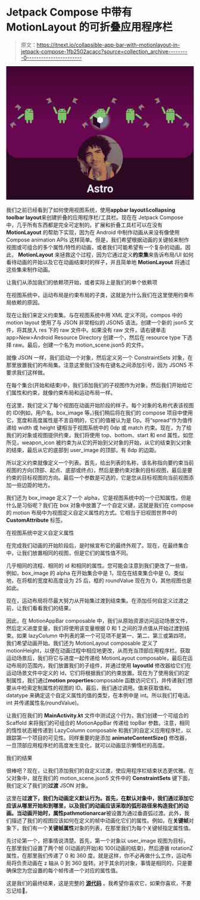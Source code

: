 # Jetpack Compose 中带有 MotionLayout 的可折叠应用程序栏

> 原文：<https://itnext.io/collapsible-app-bar-with-motionlayout-in-jetpack-compose-1fb2502acacc?source=collection_archive---------0----------------------->

![](img/e56b435ae08d85bb5a4aaf51b7bac08a.png)

我们之前已经看到了如何使用视图系统，使用**appbar layout**&**collapsing toolbar layout**来创建折叠的应用程序栏/工具栏。现在在 Jetpack Compose 中，几乎所有东西都是完全可定制的。扩展和折叠工具栏可以在没有 **MotionLayout** 的帮助下实现，因为在 Android 中制作动画从来没有像使用 Compose animation APIs 这样简单。但是，我们希望根据动画的关键帧来制作视图或可组合的多个属性/特性的动画，或者我们可能希望有一个复杂的动画。因此， **MotionLayout** 来拯救这个过程，因为它通过定义**约束集**来告诉布局/UI 如何看待动画的开始以及它在动画结束时的样子，并且简单地 **MotionLayout** 将通过这些集来制作动画。

让我们从添加我们的依赖项开始，或者实际上是我们的单个依赖项

在视图系统中，运动布局是约束布局的子类，这就是为什么我们在这里使用约束布局依赖的原因。

现在让我们来定义约束集。与在视图系统中用 XML 定义不同，compos 中的 motion layout 使用了与 JSON 非常相似的 JSON5 语法。创建一个新的 json5 文件，将其放入 res 下的 raw 文件中。如果没有 raw 文件，请右键单击 app>New>Android Resource Directory 创建一个，然后在 resource type 下选择 raw。最后，创建一个名为 motion_scene.json5 的文件。

就像 JSON 一样，我们启动一个对象，然后定义另一个 ConstraintSets 对象，在那里放置我们的布局集。注意这里我们没有在键名之间添加引号，因为 JSON5 不要求我们这样做。

在每个集合(开始和结束)中，我们添加我们的子视图作为对象，然后我们开始给它们属性和约束，就像约束布局和运动布局一样。

在这里，我们定义了每个视图在动画开始阶段的样子。每个对象的名称代表该视图的 ID(例如，用户名。box_image 等。)我们稍后将在我们的 compose 项目中使用它。宽度和高度属性是不言自明的，它们的值被认为是 Dp。将“spread”作为值传递给 width 或 height 键相当于视图系统中的 0dp 或 match 约束。现在，为了给我们的对象或视图提供约束，我们将使用 top、bottom、start 和 end 属性。如您所见，weapon_icon 被约束为从它的开始到父对象的开始，从它的结束到父对象的结束，最后从它的底部到 user_image 的顶部，有 8dp 的边距。

所以定义约束就像定义一个列表。首先，给出列表的名称，该名称指向要约束当前视图的方向(顶部、起点、底部或终点)，然后是要约束对象的目标视图，最后是要约束的目标视图的方向。最后一个参数是可选的，它是您从目标视图向当前视图添加一些边距的地方。

我们还为 box_image 定义了一个 alpha，它是视图系统中的一个已知属性。但是什么是习俗呢？我们在 box 对象中放置了一个自定义键，这就是我们在 compose 的 motion 布局中为视图定义自定义属性的方式。它相当于旧视图世界中的 **CustomAttribute** 标签。

在视图系统中定义自定义属性

在完成我们动画的开始阶段后，是时候宣布它的最终外观了。现在，在最终集合中，让我们放置相同的视图，但是它们的属性值不同。

几乎相同的流程、相同的 id 和相同的属性。您可能会注意到我们更改了一些值，例如，box_image 的 alpha 在开始集合中是 1，现在在结束集合中是 0。类似地，在将框的宽度和高度设为 25 后，框的 roundValue 现在为 0，其他视图也是如此。

现在，运动布局将尽最大努力从开始集过渡到结束集。在添加任何自定义过渡之前，让我们看看我们的结果。

因此，在 MotionAppBar composable 中，我们从原始资源访问运动场景文件，然后定义进度变量，我们将使用该变量根据 0 和 1 之间的浮点值从开始过渡到结束。如果 lazyColumn 中列表的第一个可见项不是第一、第二、第三或第四项，我们希望动画开始。我们还为 MotionLayout composable 定义了 motionHeight，以便在动画过程中相应地更改，从而充当顶部应用程序栏。获取运动场景后，我们将它与进度一起传递给 MotionLayout composable，最后在运动布局的范围内，我们放置我们的子组件，并通过使用 **layoutId** 修改器给它们在运动场景文件中定义的 Id，它们将根据我们的约束放置。现在为了使用我们的定制属性，我们通过**motion properties**composable 函数访问它们，并传递我们想要从中检索定制属性的视图的 ID。最后，我们通过调用。值来获取值和。datatype 来确定这个自定义属性的值的类型，在本例中是 int。所以我们打电话。int 并传递属性名(roundValue)。

让我们在我们的 **MainActivity.kt** 文件中测试这个行为，我们创建一个可组合的 Scaffold 来将我们的可组合的 MotionAppBar 传递给 topBar 参数。注意，相同的惰性状态被传递到 LazyColumn composable 和我们的自定义应用程序栏，以跟踪第一个项目的可见性。同样重要的是添加 **animateContentSize()** 修改器，一旦顶部应用程序栏的高度发生变化，就可以动画显示懒惰栏的高度。

我们的结果

很棒吧？现在，让我们添加我们的自定义过渡，使应用程序栏结束状态更优雅。在父对象中，就在我们的 motion_scene.json5 文件中的 **ConstraintSets** 键下面，我们定义了我们的**过渡** JSON 对象。

这里在**过渡下，**我们为动画定义默认行为。首先，在默认对象中，我们通过添加它应该从哪里开始和到哪里，以及我们的动画应该采取的弧形路径来构造我们的动画。当动画开始时，属性**pathmotionarcar**被设置为通过垂直弧过渡。此外，我们描述了我们的视图应该如何在定义的帧中动画化它们的属性。例如，在**关键帧**对象下，我们有一个**关键帧属性**对象的列表，在那里我们为每个关键帧指定属性值。

先讨论第一个，把事情说清楚。首先，第一个对象以 user_image 视图为目标，在那里我们设置了两个帧 0(动画的开始)和 100(动画的结束)，然后遵循 rotationZ 属性，在那里我们传递了 0 和 360 度。就是这样，你不必再做什么工作，运动布局将负责动画在 z 轴从 0 到 360 旋转。对于其余的对象，事情是相同的，只是要确保您为您设置的每个帧传递一个对应的属性值。

这是我们的最终结果，这是完整的 [**源代码**](https://github.com/Astroa7m/collapsible-app-bar) 。我希望你喜欢它，如果你喜欢，不要忘记给👏。